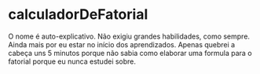 # calculadorDeFatorial
O nome é auto-explicativo.
Não exigiu grandes habilidades, como sempre. Ainda mais por eu estar no início dos aprendizados. Apenas quebrei a cabeça uns 5 minutos porque não sabia como elaborar uma formula para o fatorial porque eu nunca estudei sobre.
